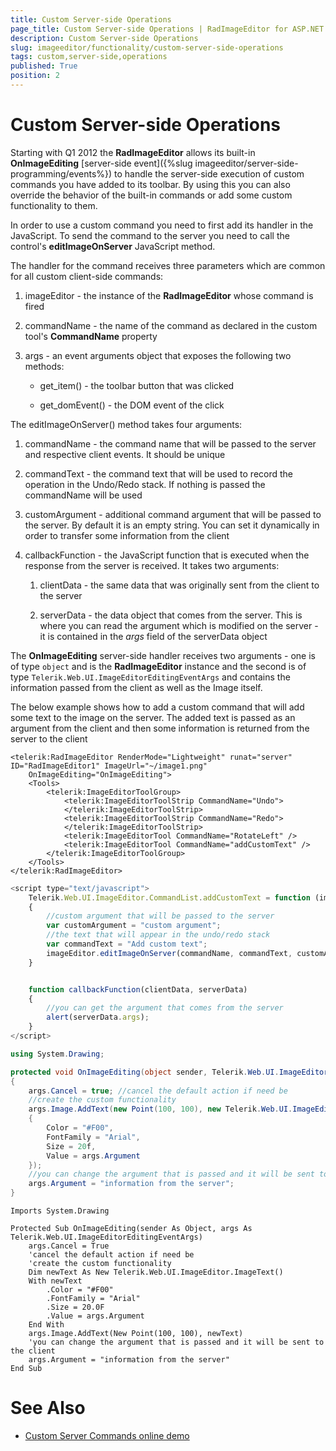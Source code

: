 ```yaml
---
title: Custom Server-side Operations
page_title: Custom Server-side Operations | RadImageEditor for ASP.NET AJAX Documentation
description: Custom Server-side Operations
slug: imageeditor/functionality/custom-server-side-operations
tags: custom,server-side,operations
published: True
position: 2
---
```


# Custom Server-side Operations





Starting with Q1 2012 the **RadImageEditor** allows its built-in **OnImageEditing** [server-side event]({%slug imageeditor/server-side-programming/events%}) to handle the server-side execution of custom commands you have added to its toolbar. By using this you can also override the behavior of the built-in commands or add some custom functionality to them.

In order to use a custom command you need to first add its handler in the JavaScript. To send the command to the server you need to call the control's **editImageOnServer** JavaScript method.

The handler for the command receives three parameters which are common for all custom client-side commands:

1. imageEditor - the instance of the **RadImageEditor** whose command is fired

1. commandName - the name of the command as declared in the custom tool's **CommandName** property

1. args - an event arguments object that exposes the following two methods:

	* get_item() - the toolbar button that was clicked
	
	* get_domEvent() - the DOM event of the click

The editImageOnServer() method takes four arguments:

1. commandName - the command name that will be passed to the server and respective client events. It should be unique

1. commandText - the command text that will be used to record the operation in the Undo/Redo stack. If nothing is passed the commandName will be used

1. customArgument - additional command argument that will be passed to the server. By default it is an empty string. You can set it dynamically in order to transfer some information from the client

1. callbackFunction - the JavaScript function that is executed when the response from the server is received. It takes two arguments:

	1. clientData - the same data that was originally sent from the client to the server
	
	1. serverData - the data object that comes from the server. This is where you can read the argument which is modified on the server - it is contained in the *args* field of the serverData object

The **OnImageEditing** server-side handler receives two arguments - one is of type `object` and is the **RadImageEditor** instance and the second is of type `Telerik.Web.UI.ImageEditorEditingEventArgs` and contains the information passed from the client as well as the Image itself.

The below example shows how to add a custom command that will add some text to the image on the server. The added text is passed as an argument from the client and then some information is returned from the server to the client

````ASP.NET
<telerik:RadImageEditor RenderMode="Lightweight" runat="server" ID="RadImageEditor1" ImageUrl="~/image1.png"
    OnImageEditing="OnImageEditing">
    <Tools>
        <telerik:ImageEditorToolGroup>
            <telerik:ImageEditorToolStrip CommandName="Undo">
            </telerik:ImageEditorToolStrip>
            <telerik:ImageEditorToolStrip CommandName="Redo">
            </telerik:ImageEditorToolStrip>
            <telerik:ImageEditorTool CommandName="RotateLeft" />
            <telerik:ImageEditorTool CommandName="addCustomText" />
        </telerik:ImageEditorToolGroup>
    </Tools>
</telerik:RadImageEditor>
````



````JavaScript
<script type="text/javascript">
    Telerik.Web.UI.ImageEditor.CommandList.addCustomText = function (imageEditor, commandName, args)
    {
        //custom argument that will be passed to the server
        var customArgument = "custom argument";
        //the text that will appear in the undo/redo stack
        var commandText = "Add custom text";
        imageEditor.editImageOnServer(commandName, commandText, customArgument, callbackFunction);
    }


    function callbackFunction(clientData, serverData)
    {
        //you can get the argument that comes from the server
        alert(serverData.args);
    }
</script>
````





````C#
using System.Drawing;

protected void OnImageEditing(object sender, Telerik.Web.UI.ImageEditorEditingEventArgs args)
{
    args.Cancel = true; //cancel the default action if need be
    //create the custom functionality
    args.Image.AddText(new Point(100, 100), new Telerik.Web.UI.ImageEditor.ImageText()
    {
        Color = "#F00",
        FontFamily = "Arial",
        Size = 20f,
        Value = args.Argument
    });
    //you can change the argument that is passed and it will be sent to the client
    args.Argument = "information from the server";
}
````
````VB
Imports System.Drawing

Protected Sub OnImageEditing(sender As Object, args As Telerik.Web.UI.ImageEditorEditingEventArgs)
    args.Cancel = True
    'cancel the default action if need be
    'create the custom functionality
    Dim newText As New Telerik.Web.UI.ImageEditor.ImageText()
    With newText
        .Color = "#F00"
        .FontFamily = "Arial"
        .Size = 20.0F
        .Value = args.Argument
    End With
    args.Image.AddText(New Point(100, 100), newText)
    'you can change the argument that is passed and it will be sent to the client
    args.Argument = "information from the server"
End Sub
````



# See Also

 * [Custom Server Commands online demo](https://demos.telerik.com/aspnet-ajax/imageeditor/examples/customservercommands/defaultcs.aspx)
